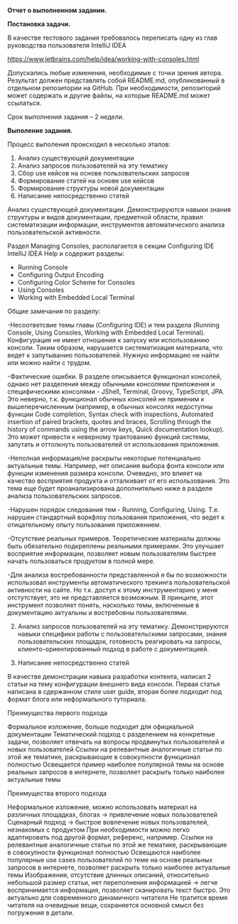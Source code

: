 **Отчет о выполненном задании.**

**Постановка задачи.**

В качестве тестового задания требовалось переписать одну из глав руководства пользователя IntelliJ IDEA

https://www.jetbrains.com/help/idea/working-with-consoles.html

Допускались любые изменения, необходимые с точки зрения автора. Результат должен представлять собой README.md, опубликованный в отдельном репозитории на GitHub. При необходимости, репозиторий может содержать и другие файлы, на которые README.md может ссылаться.

Срок выполнения задания – 2 недели.

**Выполение задания.**

Процесс выполения происходил в несколько этапов:

 1. Анализ существующей документации
 2. Анализ запросов пользователей на эту тематику
 3. Сбор use кейсов на основе пользовательских запросов
 4. Формирование статей на основе use кейсов
 5. Формирование структуры новой документации
 6. Написание непосредственно статей

Анализ существующей документации. Демонстрируются навыки знания структуры и видов документации, предметной области, правил систематизации информации, инструментов автоматического анализа пользовательской активности.

Раздел Managing Consoles, располагается в секции Configuring IDE IntelliJ IDEA Help и содержит разделы:

 - Running Console
 - Configuring Output Encoding
 - Configuring Color Scheme for Consoles
 - Using Consoles
 - Working with Embedded Local Terminal

Общие замечания по разделу:

-Несоответсвие темы главы (Configuring IDE) и тем раздела (Running Console, Using Consoles, Working with Embedded Local Terminal). Конфигурация не имеет отношения к запуску или использованию консоли. Таким образом, нарушается систематизация материала, что ведет к запутыванию пользователей. Нужную информацию не найти или можно найти с трудом. 

-Фактические ошибки. В разделе описывается функционал консолей, однако нет разделения между обычными консолями приложения и специфическими консолями - JShell, Terminal, Groovy, TypeScript, JPA. Это неверно, т.к. функционал обычных консолей не применим к вышеперечисленным (например, в обычных консолях недоступны функции Code completion, Syntax check with inspections, Automated insertion of paired brackets, quotes and braces, Scrolling through the history of commands using the arrow keys, Quick documentation lookup). Это может привести к неверному трактованию функций системы, запутать и оттолкнуть пользователей от использования приложения.

-Неполная информация/не раскрыты некоторые потенциально актуальные темы. Например, нет описания выбора фонта консоли или функции изменения размера консоли. Очевидно, это влияет на качество воcприятия продукта и отталкивает от его использования. Это тема еще будет проанализирована дополнительно ниже в разделе анализа пользовательских запросов.

-Нарушен порядок следования тем - Running, Configuring, Using. Т.е. нарушен стандартный воркфлоу пользования приложения, что ведет к отицательному опыту пользования приложением.

-Отсутствие реальных примеров. Теоретические материалы должны быть обязательно подкреплены реальными примерами. Это улучшает восприятие информации, позволяет новым пользователям быстрее начать пользоваться продуктом в полной мере. 

-Для анализа востребованности представленной я бы по возможности использовал инструменты автоматического трекинга пользовательской активности на сайте. Но т.к. доступ к этому инструментарию у меня отстутствует, это не представляется возможным. В принципе, этот инструмент позволяет понять, насколько темы, включенные в документацию актуальны и востребовны пользователями.

2. Анализ запросов пользователей на эту тематику. Демонстрируются навыки специфики работы с пользовательскими запросами, знания пользовательских площадок, готовность реагировать на запросы, клиенто-ориентированный подход в работе с документацией.



6. Написание непосредственно статей

В качестве демонстрации навыка разработки контента, написал 2 статьи на тему конфигурации внешнего вида консоли. Первая статья написана в сдержанном стиле user guide, вторая более подходит под формат блога или неформального туториала. 

Преимущества первого подхода

Формальное изложение, больше подходит для официальной документации
Тематический подход с разделением на конкретные задачи, позволяет отвечать на вопросы продвинутых пользователей и новых пользователей
Ссылки на релевантные аналогичные статьи по этой же тематике, раскрывающие в совокупности функционал полностью
Освещается пример наиболее популярной темы на основе реальных запросов в интернете, позволяет раскрыть только наиболее актуальные темы

Преимущества второго подхода

Неформальное изложение, можно использовать материал на различных площадках, блогах -> привлечение новых пользователей
Сценарный подход -> быстрое вовлечение новых пользователей, незнакомых с продуктом
При необходимости можно легко адаптировать под другой формат, референс, например.
Ссылки на релевантные аналогичные статьи по этой же тематике, раскрывающие в совокупности функционал полностью
Освещаются наиболее популярные use cases пользователей по теме на основе реальных запросов в интернете, позволяет раскрыть только наиболее актуальные темы
Изображения, отсутствие длинных описаний, относительно небольшой размер статьи, нет переполнения информацией -> легче воспринимается информация, позволяет сканировать текст быстро. Это актуально для современного динамичного читателя
Не тратится время читателя на очевидные вещи, сохраняется основной смысл без погружения в детали.
















  
